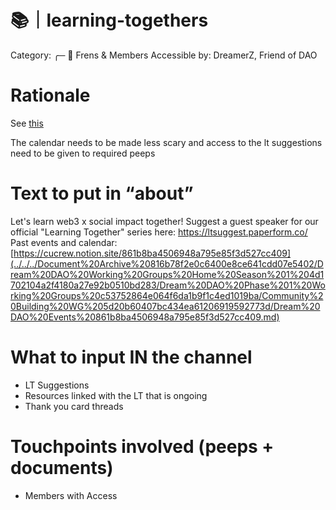 # 📚｜learning-togethers

Category: ╭─ 👥 Frens & Members
Accessible by: DreamerZ, Friend of DAO

# Rationale

See [this](../../../Guides%20&%20How-To%E2%80%99s%2063c1f45fab634aeaa80bf88fbf4b1c2c/Dream%20DAO%20Learning%20Together%20%F0%9F%8C%9E%20-%20Overview%20506ac632cd274e0392d809956a546ccd.md)

The calendar needs to be made less scary and access to the lt suggestions need to be given to required peeps

# Text to put in “about”

Let's learn web3 x social impact together! Suggest a guest speaker for our official "Learning Together" series here: [https://lt](https://lt/)[suggest.paperform.co/](http://suggest.paperform.co/)
Past events and calendar:
[https://cucrew.notion.site/861b8ba4506948a795e85f3d527cc409](../../../Document%20Archive%20816b78f2e0c6400e8ce641cdd07e5402/Dream%20DAO%20Working%20Groups%20Home%20Season%201%204d1702104a2f4180a27e92b0510bd283/Dream%20DAO%20Phase%201%20Working%20Groups%20c53752864e064f6da1b9f1c4ed1019ba/Community%20Building%20WG%205d20b60407bc434ea61206919592773d/Dream%20DAO%20Events%20861b8ba4506948a795e85f3d527cc409.md)

# What to input IN the channel

- LT Suggestions
- Resources linked with the LT that is ongoing
- Thank you card threads

# Touchpoints involved (peeps + documents)

- Members with Access